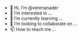 - 👋 Hi, I’m @verenanader
- 👀 I’m interested in ...
- 🌱 I’m currently learning ...
- 💞️ I’m looking to collaborate on ...
- 📫 How to reach me ...

<!---
verenanader/verenanader is a ✨ special ✨ repository because its `README.md` (this file) appears on your GitHub profile.
You can click the Preview link to take a look at your changes.
--->
